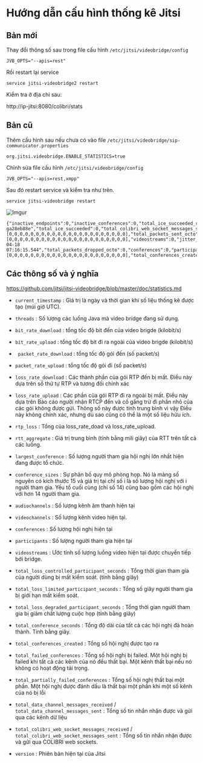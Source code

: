 # Hướng dẫn cấu hình thống kê Jitsi
## Bản mới
Thay đổi thông số sau trong file cấu hình `/etc/jitsi/videobridge/config`
    
    JVB_OPTS="--apis=rest"

Rồi restart lại service

    service jitsi-videobridge2 restart

Kiểm tra ở địa chỉ sau:

http://ip-jitsi:8080/colibri/stats

## Bản cũ
Thêm cấu hình sau nếu chưa có vào file `/etc/jitsi/videobridge/sip-communicator.properties`

    org.jitsi.videobridge.ENABLE_STATISTICS=true

Chỉnh sửa file cấu hình `/etc/jitsi/videobridge/config`

    JVB_OPTS="--apis=rest,xmpp"

Sau đó restart service và kiểm tra như trên.

    service jitsi-videobridge restart

![Imgur](https://i.imgur.com/5EwnM54.png)



```
{"inactive_endpoints":0,"inactive_conferences":0,"total_ice_succeeded_relayed":0,"total_loss_degraded_participant_seconds":0,"bit_rate_download":0,"muc_clients_connected":1,"total_participants":0,"total_packets_received":0,"rtt_aggregate":0.0,"packet_rate_upload":0,"p2p_conferences":0,"total_loss_limited_participant_seconds":0,"octo_send_bitrate":0,"total_dominant_speaker_changes":0,"receive_only_endpoints":0,"total_colibri_web_socket_messages_received":0,"octo_receive_bitrate":0,"loss_rate_upload":0.0,"version":"2.1.169-ga28eb88e","total_ice_succeeded":0,"total_colibri_web_socket_messages_sent":0,"total_bytes_sent_octo":0,"total_data_channel_messages_received":0,"loss_rate_download":0.0,"total_conference_seconds":0,"bit_rate_upload":0,"total_conferences_completed":0,"octo_conferences":0,"num_eps_no_msg_transport_after_delay":0,"endpoints_sending_video":0,"packet_rate_download":0,"muc_clients_configured":1,"conference_sizes":[0,0,0,0,0,0,0,0,0,0,0,0,0,0,0,0,0,0,0,0,0,0],"total_packets_sent_octo":0,"conferences_by_video_senders":[0,0,0,0,0,0,0,0,0,0,0,0,0,0,0,0,0,0,0,0,0,0],"videostreams":0,"jitter_aggregate":0.0,"total_ice_succeeded_tcp":0,"octo_endpoints":0,"current_timestamp":"2020-04-18 07:16:15.544","total_packets_dropped_octo":0,"conferences":0,"participants":0,"largest_conference":0,"total_packets_sent":0,"total_data_channel_messages_sent":0,"total_bytes_received_octo":0,"octo_send_packet_rate":0,"conferences_by_audio_senders":[0,0,0,0,0,0,0,0,0,0,0,0,0,0,0,0,0,0,0,0,0,0],"total_conferences_created":0,"total_ice_failed":0,"threads":36,"videochannels":0,"total_packets_received_octo":0,"graceful_shutdown":false,"octo_receive_packet_rate":0,"total_bytes_received":0,"rtp_loss":0.0,"total_loss_controlled_participant_seconds":0,"total_partially_failed_conferences":0,"endpoints_sending_audio":0,"total_bytes_sent":0,"mucs_configured":1,"total_failed_conferences":0,"mucs_joined":1}
```



## Các thông số và ý nghĩa

https://github.com/jitsi/jitsi-videobridge/blob/master/doc/statistics.md

- `current_timestamp` : Giá trị là ngày và thời gian khi số liệu thống kê được tạo (múi giờ UTC).

- `threads` : Số lượng các luồng Java mà video bridge đang sử dụng.

- `bit_rate_download` : tổng tốc độ bit đến của video brigde (kilobit/s)

- `bit_rate_upload` : tổng tốc độ bit đi ra ngoài của video brigde (kilobit/s)

- ` packet_rate_download` : tổng tốc độ gói đến (số packet/s)

- `packet_rate_upload` : tổng tốc độ gói đi (số packet/s)

- `loss_rate_download` : Các thành phần của gói RTP đến bị mất. Điều này dựa trên số thứ tự RTP và tương đối chính xác

- `loss_rate_upload` : Các phần của gói RTP đi ra ngoài bị mất. Điều này dựa trên Báo cáo người nhận RTCP đến và cố gắng trừ đi phần nhỏ của các gói không được gửi. Thông số này được tính trung bình vì vậy Điều này không chính xác, nhưng dù sao cũng có thể là một số liệu hữu ích.

- `rtp_loss` : Tổng của loss_rate_doad và loss_rate_upload.

- `rtt_aggregate` : Giá trị trung bình (tính bằng mili giây) của RTT trên tất cả các luồng.

- `largest_conference` : Số lượng người tham gia hội nghị lớn nhất hiện đang được tổ chức.

- `conference_sizes` : Sự phân bố quy mô phòng họp. Nó là mảng số nguyên có kích thước 15 và giá trị tại chỉ số i là số lượng hội nghị với i người tham gia. Yếu tố cuối cùng (chỉ số 14) cũng bao gồm các hội nghị với hơn 14 người tham gia.

- `audiochannels` : Số lượng kênh âm thanh hiện tại

- `videochannels` : Số lượng kênh video hiện tại.

- `conferences` : Số lượng hội nghị hiện tại

- `participants` : Số lượng người tham gia hiện tại

- `videostreams` : Ước tính số lượng luồng video hiện tại được chuyển tiếp bởi bridge.

- `total_loss_controlled_participant_seconds` : Tổng thời gian tham gia của người dùng bị mất kiểm soát. (tính bằng giây)

- `total_loss_limited_participant_seconds` : Tổng số giây người tham gia bị giới hạn mất kiểm soát.

- `total_loss_degraded_participant_seconds` : Tổng thời gian người tham gia bị giảm chất lượng cuộc họp (tính bằng giây)

- `total_conference_seconds` : Tổng độ dài của tất cả các hội nghị đã hoàn thành. Tính bằng giây.

- `total_conferences_created` : Tổng số hội nghị được tạo ra

- `total_failed_conferences` : Tổng số hội nghị bị failed. Một hội nghị bị failed khi tất cả các kênh của nó đều thất bại. Một kênh thất bại nếu nó không có hoạt động tải trọng.

- `total_partially_failed_conferences` : Tổng số hội nghị thất bại một phần. Một hội nghị được đánh dấu là thất bại một phần khi một số kênh của nó bị lỗi

- `total_data_channel_messages_received` / `total_data_channel_messages_sent` : Tổng số tin nhắn nhận được và gửi qua các kênh dữ liệu

- `total_colibri_web_socket_messages_received` / `total_colibri_web_socket_messages_sent` : Tổng số tin nhắn nhận được và gửi qua COLIBRI web sockets.

- `version` : Phiên bản hiện tại của Jitsi


